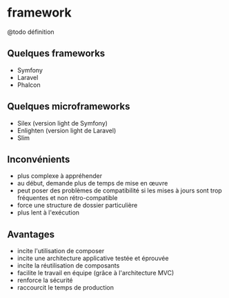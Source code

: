 # framework

@todo définition

## Quelques frameworks

- Symfony
- Laravel
- Phalcon

## Quelques microframeworks

- Silex (version light de Symfony)
- Enlighten (version light de Laravel)
- Slim

## Inconvénients

- plus complexe à appréhender
- au début, demande plus de temps de mise en œuvre
- peut poser des problèmes de compatibilité si les mises à jours sont trop fréquentes et non rétro-compatible
- force une structure de dossier particulière
- plus lent à l'exécution

## Avantages

- incite l'utilisation de composer
- incite une architecture applicative testée et éprouvée
- incite la réutilisation de composants
- facilite le travail en équipe (grâce à l'architecture MVC)
- renforce la sécurité
- raccourcit le temps de production
